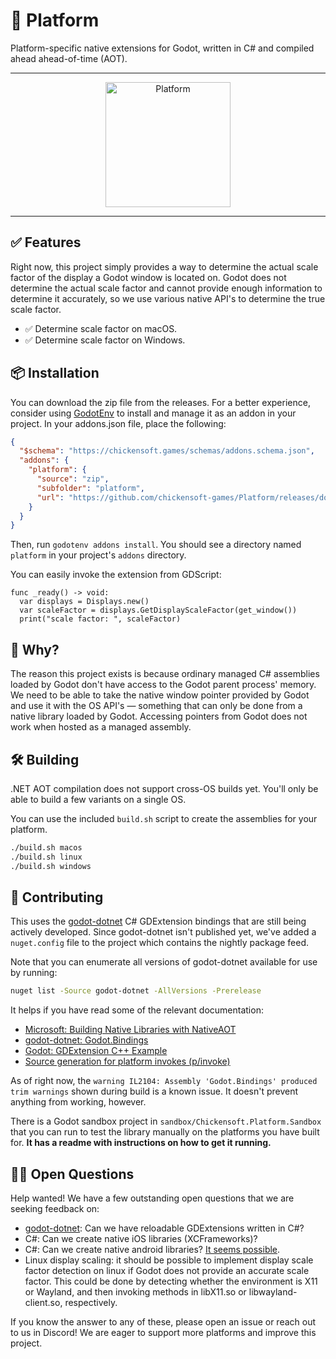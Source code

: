 # 🧩 Platform

Platform-specific native extensions for Godot, written in C# and compiled ahead ahead-of-time (AOT).

---

<p align="center">
<img alt="Platform" src="icon.png" width="200">
</p>

---

## ✅ Features

Right now, this project simply provides a way to determine the actual scale factor of the display a Godot window is located on. Godot does not determine the actual scale factor and cannot provide enough information to determine it accurately, so we use various native API's to determine the true scale factor.

- ✅ Determine scale factor on macOS.
- ✅ Determine scale factor on Windows.

## 📦 Installation

You can download the zip file from the releases. For a better experience, consider using [GodotEnv] to install and manage it as an addon in your project. In your addons.json file, place the following:

```json
{
  "$schema": "https://chickensoft.games/schemas/addons.schema.json",
  "addons": {
    "platform": {
      "source": "zip",
      "subfolder": "platform",
      "url": "https://github.com/chickensoft-games/Platform/releases/download/0.1.0/platform.zip"
    }
  }
}
```

Then, run `godotenv addons install`. You should see a directory named `platform` in your project's `addons` directory.

You can easily invoke the extension from GDScript:

```gdscript
func _ready() -> void:
  var displays = Displays.new()
  var scaleFactor = displays.GetDisplayScaleFactor(get_window())
  print("scale factor: ", scaleFactor)
```

## 🤔 Why?

The reason this project exists is because ordinary managed C# assemblies loaded by Godot don't have access to the Godot parent process' memory. We need to be able to take the native window pointer provided by Godot and use it with the OS API's — something that can only be done from a native library loaded by Godot. Accessing pointers from Godot does not work when hosted as a managed assembly.

## 🛠️ Building

.NET AOT compilation does not support cross-OS builds yet. You'll only be able to build a few variants on a single OS.

You can use the included `build.sh` script to create the assemblies for your platform.

```sh
./build.sh macos
./build.sh linux
./build.sh windows
```

## 🤗 Contributing

This uses the [godot-dotnet] C# GDExtension bindings that are still being actively developed. Since godot-dotnet isn't published yet, we've added a `nuget.config` file to the project which contains the nightly package feed.

Note that you can enumerate all versions of godot-dotnet available for use by running:

```sh
nuget list -Source godot-dotnet -AllVersions -Prerelease
```

It helps if you have read some of the relevant documentation:

- [Microsoft: Building Native Libraries with NativeAOT](https://github.com/dotnet/samples/blob/main/core/nativeaot/NativeLibrary/README.md)
- [godot-dotnet: Godot.Bindings](https://github.com/raulsntos/godot-dotnet/tree/master/src/Godot.Bindings)
- [Godot: GDExtension C++ Example](https://docs.godotengine.org/en/stable/tutorials/scripting/gdextension/gdextension_cpp_example.html)
- [Source generation for platform invokes (p/invoke)](https://learn.microsoft.com/en-us/dotnet/standard/native-interop/pinvoke-source-generation)

As of right now, the `warning IL2104: Assembly 'Godot.Bindings' produced trim warnings` shown during build is a known issue. It doesn't prevent anything from working, however.

There is a Godot sandbox project in `sandbox/Chickensoft.Platform.Sandbox` that you can run to test the library manually on the platforms you have built for. **It has a readme with instructions on how to get it running.**

## 🙋‍♀️ Open Questions

Help wanted! We have a few outstanding open questions that we are seeking feedback on:

- [godot-dotnet]: Can we have reloadable GDExtensions written in C#?
- C#: Can we create native iOS libraries (XCFrameworks)?
- C#: Can we create native android libraries? [It seems possible][native-android-libs].
- Linux display scaling: it should be possible to implement display scale factor detection on linux if Godot does not provide an accurate scale factor. This could be done by detecting whether the environment is X11 or Wayland, and then invoking methods in libX11.so or libwayland-client.so, respectively.

If you know the answer to any of these, please open an issue or reach out to us in Discord! We are eager to support more platforms and improve this project.

[godot-dotnet]: https://github.com/raulsntos/godot-dotnet
[native-android-libs]: https://github.com/jonathanpeppers/Android-NativeAOT/blob/main/DotNet/libdotnet.csproj
[GodotEnv]: https://github.com/chickensoft-games/GodotEnv
